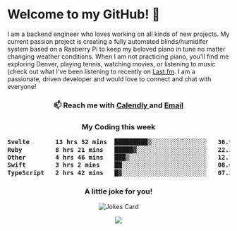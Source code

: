 <h1> Welcome to my GitHub! 👋 </h1>


  I am a backend engineer who loves working on all kinds of new projects. My current passion project is creating a fully automated blinds/humidifer system based on a Rasberry Pi to keep my beloved piano in tune no matter changing weather conditions. When I am not practicing piano, you'll find me exploring Denver, playing tennis, watching movies, or listening to music (check out what I've been listening to recently on [Last.fm](https://www.last.fm/user/mballa000). I am a passionate, driven developer and would love to connect and chat with everyone!

<h3 align = "center"> 📫 Reach me with <a href = "https://calendly.com/msbrandt00/30min"> Calendly </a> and <a href="mailto:msbrandt00@gmail.com">Email</a> 
 </h3>


 
<div align = "center"
[![Anurag's GitHub stats](https://github-readme-stats.vercel.app/api?username=mbrandt00)](https://github.com/anuraghazra/github-readme-stats)
          </div>
<h3 align="center">
  My Coding this week
<!--START_SECTION:waka-->

```txt
Svelte       13 hrs 52 mins  █████████▒░░░░░░░░░░░░░░░   36.97 %
Ruby         8 hrs 21 mins   █████▓░░░░░░░░░░░░░░░░░░░   22.27 %
Other        4 hrs 46 mins   ███▒░░░░░░░░░░░░░░░░░░░░░   12.72 %
Swift        3 hrs 2 mins    ██░░░░░░░░░░░░░░░░░░░░░░░   08.09 %
TypeScript   2 hrs 42 mins   █▓░░░░░░░░░░░░░░░░░░░░░░░   07.20 %
```

<!--END_SECTION:waka-->

### A little joke for you!

![Jokes Card](https://readme-jokes.vercel.app/api?hideBorder)

<a href="https://www.linkedin.com/in/mbrandt00/"><img src="https://img.shields.io/badge/linkedin-%230077B5.svg?&style=for-the-badge&logo=linkedin&logoColor=white" /></a>
